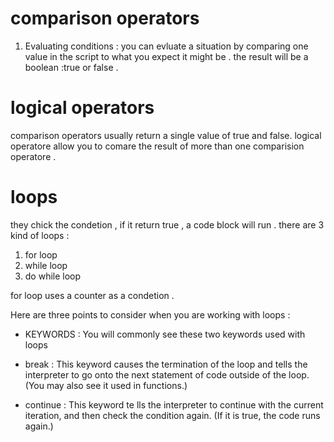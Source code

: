 # comparison operators 
1. Evaluating conditions :
you can evluate a situation by comparing one value in the script to what you expect it might be . the result will be a boolean :true or false .
 
 
 # logical operators
 comparison operators usually return a single value of true and false. logical operatore allow you to comare the result of more than one comparision operatore .
 
 
 
 # loops
 they chick the condetion , if it return true , a code block will run .
 there are 3 kind of loops :
 1. for loop
 2. while loop
 3. do while loop
 
 
 
 for loop uses a counter as a condetion . 
 
 Here are three points to consider when you are working with loops :
 * KEYWORDS :
You will commonly see these
two keywords used with loops 

* break :
This keyword causes the
termination of the loop and tells
the interpreter to go onto the
next statement of code outside
of the loop. (You may also see it
used in functions.)

* continue : 
This keyword te lls the interpreter
to continue with the current
iteration, and then check the
condition again. (If it is true, the
code runs again.)
